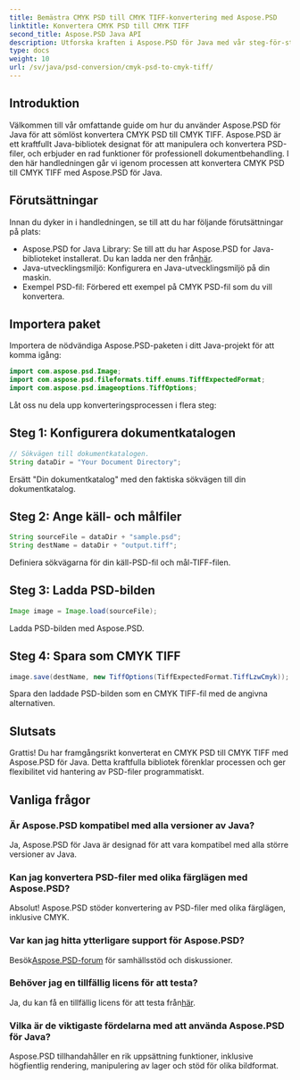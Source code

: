 ```yaml
---
title: Bemästra CMYK PSD till CMYK TIFF-konvertering med Aspose.PSD
linktitle: Konvertera CMYK PSD till CMYK TIFF
second_title: Aspose.PSD Java API
description: Utforska kraften i Aspose.PSD för Java med vår steg-för-steg-guide för att konvertera CMYK PSD till CMYK TIFF. Förbättra dina dokumentbehandlingsmöjligheter utan ansträngning!
type: docs
weight: 10
url: /sv/java/psd-conversion/cmyk-psd-to-cmyk-tiff/
---
```

## Introduktion
Välkommen till vår omfattande guide om hur du använder Aspose.PSD för Java för att sömlöst konvertera CMYK PSD till CMYK TIFF. Aspose.PSD är ett kraftfullt Java-bibliotek designat för att manipulera och konvertera PSD-filer, och erbjuder en rad funktioner för professionell dokumentbehandling. I den här handledningen går vi igenom processen att konvertera CMYK PSD till CMYK TIFF med Aspose.PSD för Java.
## Förutsättningar
Innan du dyker in i handledningen, se till att du har följande förutsättningar på plats:
-  Aspose.PSD for Java Library: Se till att du har Aspose.PSD for Java-biblioteket installerat. Du kan ladda ner den från[här](https://releases.aspose.com/psd/java/).
- Java-utvecklingsmiljö: Konfigurera en Java-utvecklingsmiljö på din maskin.
- Exempel PSD-fil: Förbered ett exempel på CMYK PSD-fil som du vill konvertera.
## Importera paket
Importera de nödvändiga Aspose.PSD-paketen i ditt Java-projekt för att komma igång:
```java
import com.aspose.psd.Image;
import com.aspose.psd.fileformats.tiff.enums.TiffExpectedFormat;
import com.aspose.psd.imageoptions.TiffOptions;
```
Låt oss nu dela upp konverteringsprocessen i flera steg:
## Steg 1: Konfigurera dokumentkatalogen
```java
// Sökvägen till dokumentkatalogen.
String dataDir = "Your Document Directory";
```
Ersätt "Din dokumentkatalog" med den faktiska sökvägen till din dokumentkatalog.
## Steg 2: Ange käll- och målfiler
```java
String sourceFile = dataDir + "sample.psd";
String destName = dataDir + "output.tiff";
```
Definiera sökvägarna för din käll-PSD-fil och mål-TIFF-filen.
## Steg 3: Ladda PSD-bilden
```java
Image image = Image.load(sourceFile);
```
Ladda PSD-bilden med Aspose.PSD.
## Steg 4: Spara som CMYK TIFF
```java
image.save(destName, new TiffOptions(TiffExpectedFormat.TiffLzwCmyk));
```
Spara den laddade PSD-bilden som en CMYK TIFF-fil med de angivna alternativen.
## Slutsats
Grattis! Du har framgångsrikt konverterat en CMYK PSD till CMYK TIFF med Aspose.PSD för Java. Detta kraftfulla bibliotek förenklar processen och ger flexibilitet vid hantering av PSD-filer programmatiskt.
## Vanliga frågor
### Är Aspose.PSD kompatibel med alla versioner av Java?
Ja, Aspose.PSD för Java är designad för att vara kompatibel med alla större versioner av Java.
### Kan jag konvertera PSD-filer med olika färglägen med Aspose.PSD?
Absolut! Aspose.PSD stöder konvertering av PSD-filer med olika färglägen, inklusive CMYK.
### Var kan jag hitta ytterligare support för Aspose.PSD?
 Besök[Aspose.PSD-forum](https://forum.aspose.com/c/psd/34) för samhällsstöd och diskussioner.
### Behöver jag en tillfällig licens för att testa?
 Ja, du kan få en tillfällig licens för att testa från[här](https://purchase.aspose.com/temporary-license/).
### Vilka är de viktigaste fördelarna med att använda Aspose.PSD för Java?
Aspose.PSD tillhandahåller en rik uppsättning funktioner, inklusive högfientlig rendering, manipulering av lager och stöd för olika bildformat.